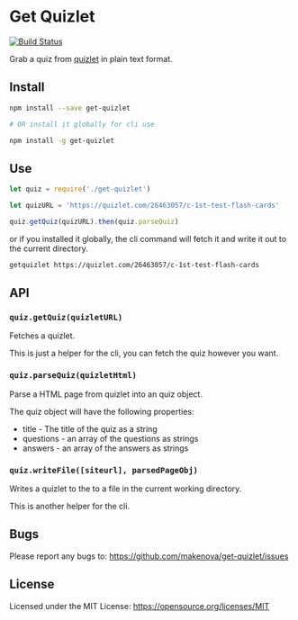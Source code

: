 # Get Quizlet

[![Build Status](https://travis-ci.org/makenova/get-quizlet.svg?branch=master)](https://travis-ci.org/makenova/get-quizlet)

Grab a quiz from [quizlet](https://quizlet.com) in plain text format.

## Install

```sh
npm install --save get-quizlet

# OR install it globally for cli use

npm install -g get-quizlet
```

## Use

```js
let quiz = require('./get-quizlet')

let quizURL = 'https://quizlet.com/26463057/c-1st-test-flash-cards'

quiz.getQuiz(quizURL).then(quiz.parseQuiz)
```

or if you installed it globally, the cli command will fetch it and write it out
to the current directory.

```sh
getquizlet https://quizlet.com/26463057/c-1st-test-flash-cards
```

## API

### `quiz.getQuiz(quizletURL)`

Fetches a quizlet.

This is just a helper for the cli, you can fetch the quiz however you want.

### `quiz.parseQuiz(quizletHtml)`

Parse a HTML page from quizlet into an quiz object.

The quiz object will have the following properties:

  * title - The title of the quiz as a string
  * questions - an array of the questions as strings
  * answers - an array of the answers as strings

### `quiz.writeFile([siteurl], parsedPageObj)`

Writes a quizlet to the to a file in the current working directory.

This is another helper for the cli.

## Bugs

Please report any bugs to: https://github.com/makenova/get-quizlet/issues

## License

Licensed under the MIT License: https://opensource.org/licenses/MIT
